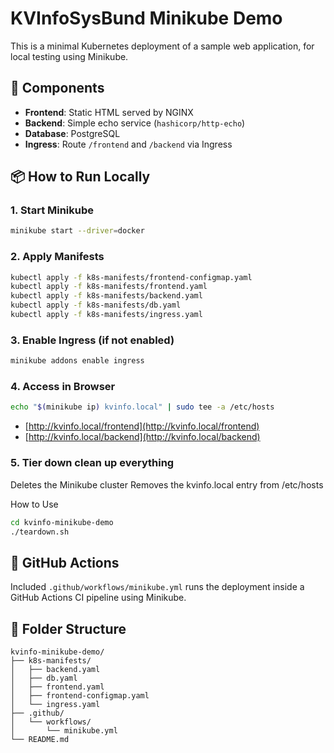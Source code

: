 
# KVInfoSysBund Minikube Demo

This is a minimal Kubernetes deployment of a sample web application, for local testing using Minikube.

## 🔧 Components

- **Frontend**: Static HTML served by NGINX
- **Backend**: Simple echo service (`hashicorp/http-echo`)
- **Database**: PostgreSQL
- **Ingress**: Route `/frontend` and `/backend` via Ingress

## 📦 How to Run Locally

### 1. Start Minikube

```bash
minikube start --driver=docker
```

### 2. Apply Manifests

```bash
kubectl apply -f k8s-manifests/frontend-configmap.yaml
kubectl apply -f k8s-manifests/frontend.yaml
kubectl apply -f k8s-manifests/backend.yaml
kubectl apply -f k8s-manifests/db.yaml
kubectl apply -f k8s-manifests/ingress.yaml
```

### 3. Enable Ingress (if not enabled)

```bash
minikube addons enable ingress
```

### 4. Access in Browser

```bash
echo "$(minikube ip) kvinfo.local" | sudo tee -a /etc/hosts
```

- [http://kvinfo.local/frontend](http://kvinfo.local/frontend)
- [http://kvinfo.local/backend](http://kvinfo.local/backend)



### 5. Tier down clean up everything

Deletes the Minikube cluster
Removes the kvinfo.local entry from /etc/hosts

How to Use
```bash
cd kvinfo-minikube-demo
./teardown.sh
```

## 🚀 GitHub Actions

Included `.github/workflows/minikube.yml` runs the deployment inside a GitHub Actions CI pipeline using Minikube.

## 📁 Folder Structure

```
kvinfo-minikube-demo/
├── k8s-manifests/
│   ├── backend.yaml
│   ├── db.yaml
│   ├── frontend.yaml
│   ├── frontend-configmap.yaml
│   └── ingress.yaml
├── .github/
│   └── workflows/
│       └── minikube.yml
└── README.md
```
